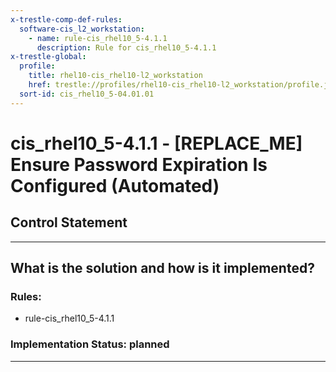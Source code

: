 ```yaml
---
x-trestle-comp-def-rules:
  software-cis_l2_workstation:
    - name: rule-cis_rhel10_5-4.1.1
      description: Rule for cis_rhel10_5-4.1.1
x-trestle-global:
  profile:
    title: rhel10-cis_rhel10-l2_workstation
    href: trestle://profiles/rhel10-cis_rhel10-l2_workstation/profile.json
  sort-id: cis_rhel10_5-04.01.01
---
```


# cis_rhel10_5-4.1.1 - \[REPLACE_ME\] Ensure Password Expiration Is Configured (Automated)

## Control Statement

______________________________________________________________________

## What is the solution and how is it implemented?

<!-- For implementation status enter one of: implemented, partial, planned, alternative, not-applicable -->

<!-- Note that the list of rules under ### Rules: is read-only and changes will not be captured after assembly to JSON -->

<!-- Add control implementation description here for control: cis_rhel10_5-4.1.1 -->

### Rules:

  - rule-cis_rhel10_5-4.1.1

### Implementation Status: planned

______________________________________________________________________
